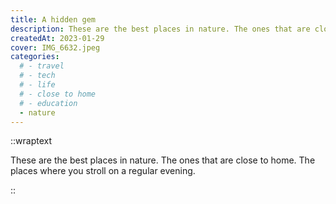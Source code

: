 ```yaml
---
title: A hidden gem
description: These are the best places in nature. The ones that are close to home. The places where you stroll on a regular evening.
createdAt: 2023-01-29
cover: IMG_6632.jpeg
categories:
  # - travel
  # - tech
  # - life
  # - close to home
  # - education
  - nature
---
```


<!-- <script>
  import { WrapText } from '../components/WrapText'
</script> -->

::wraptext

<p>
  These are the best places in nature. The ones that are close to home. The places where you stroll on a regular evening.
  </p>
::
